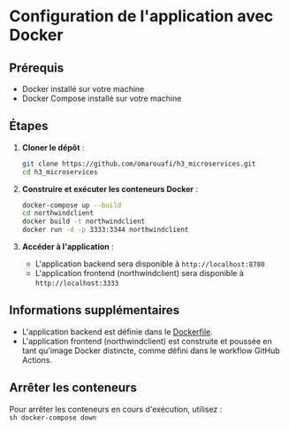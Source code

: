 # Configuration de l'application avec Docker

## Prérequis

- Docker installé sur votre machine  
- Docker Compose installé sur votre machine  

## Étapes

1. **Cloner le dépôt** :  
    ```sh
    git clone https://github.com/omarouafi/h3_microservices.git
    cd h3_microservices

    ```

2. **Construire et exécuter les conteneurs Docker** :  
    ```sh
    docker-compose up --build
    cd northwindclient
    docker build -t northwindclient
    docker run -d -p 3333:3344 northwindclient
    ```



3. **Accéder à l'application** :  
    - L'application backend sera disponible à `http://localhost:8780`  
    - L'application frontend (northwindclient) sera disponible à `http://localhost:3333`  

## Informations supplémentaires

- L'application backend est définie dans le [Dockerfile](http://_vscodecontentref_/0).  
- L'application frontend (northwindclient) est construite et poussée en tant qu'image Docker distincte, comme défini dans le workflow GitHub Actions.  

## Arrêter les conteneurs  

Pour arrêter les conteneurs en cours d'exécution, utilisez :  
    ```sh
    docker-compose down
    ```
